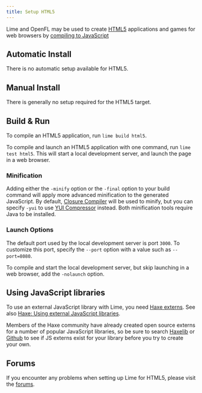 ```yaml
---
title: Setup HTML5
---
```


Lime and OpenFL may be used to create [HTML5](https://developer.mozilla.org/en-US/docs/Glossary/HTML5) applications and games for web browsers by [compiling to JavaScript](https://haxe.org/manual/target-javascript.html)

## Automatic Install

There is no automatic setup available for HTML5.

## Manual Install

There is generally no setup required for the HTML5 target.

## Build & Run

To compile an HTML5 application, run `lime build html5`.

To compile and launch an HTML5 application with one command, run `lime test html5`. This will start a local development server, and launch the page in a web browser.

### Minification

Adding either the `-minify` option or the `-final` option to your build command will apply more advanced minification to the generated JavaScript. By default, [Closure Compiler](https://developers.google.com/closure/compiler) will be used to minify, but you can specify `-yui` to use [YUI Compressor](https://yui.github.io/yuicompressor/) instead. Both minification tools require Java to be installed.

### Launch Options

The default port used by the local development server is port `3000`. To customize this port, specify the `--port` option with a value such as `--port=8080`.

To compile and start the local development server, but skip launching in a web browser, add the `-nolaunch` option.

## Using JavaScript libraries

To use an external JavaScript library with Lime, you need [Haxe externs](https://haxe.org/manual/lf-externs.html). See also [Haxe: Using external JavaScript libraries](https://haxe.org/manual/target-javascript-external-libraries.html).

Members of the Haxe community have already created open source externs for a number of popular JavaScript libraries, so be sure to search [Haxelib](https://lib.haxe.org/search) or [Github](https://github.com/search) to see if JS externs exist for your library before you try to create your own.

## Forums

If you encounter any problems when setting up Lime for HTML5, please visit the [forums](http://community.openfl.org/c/help).
